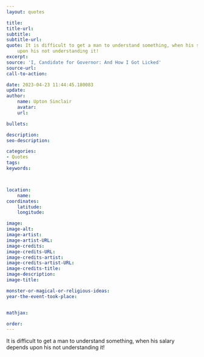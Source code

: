 ```yaml
---
layout: quotes

title:
title-url:
subtitle:
subtitle-url:
quote: It is difficult to get a man to understand something, when his salary depends
    upon his not understanding it!
excerpt:
source: 'I, Candidate for Governor: And How I Got Licked'
source-url:
call-to-action:

date: 2023-04-23 11:44:45.180083
update:
author:
    name: Upton Sinclair
    avatar:
    url:

bullets:

description:
seo-description:

categories:
- Quotes
tags:
keywords:



location:
    name:
coordinates:
    latitude:
    longitude:

image:
image-alt:
image-artist:
image-artist-URL:
image-credits:
image-credits-URL:
image-credits-artist:
image-credits-artist-URL:
image-credits-title:
image-description:
image-title:

monster-or-magical-or-religious-ideas:
year-the-event-took-place:


mathjax:

order:
---
```

It is difficult to get a man to understand something, when his salary depends upon his not understanding it!